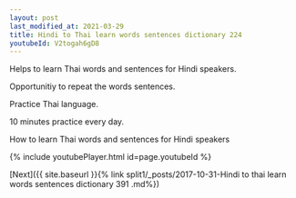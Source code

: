 ```yaml
---
layout: post
last_modified_at: 2021-03-29
title: Hindi to Thai learn words sentences dictionary 224 
youtubeId: V2togah6gD8
---
```

 
 
Helps to learn Thai words and sentences for Hindi speakers.

Opportunitiy to repeat the words sentences. 

Practice Thai language. 
 
10 minutes practice every day. 
 
How to learn Thai words and sentences for Hindi speakers 
 
{% include youtubePlayer.html id=page.youtubeId %}
 
 
[Next]({{ site.baseurl }}{% link  split1/_posts/2017-10-31-Hindi to thai learn words sentences dictionary 391 .md%})
 
